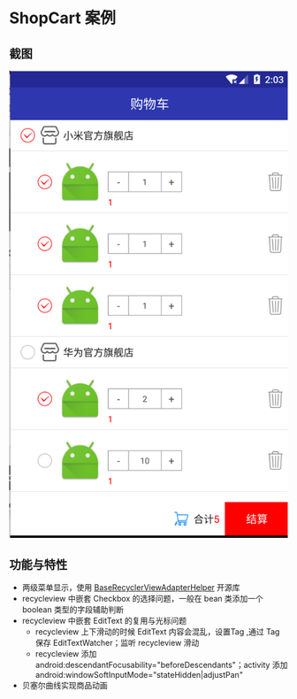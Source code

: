 # ShopCart 案例

## 截图

![购物车](screenshots/shopcart.png)

## 功能与特性

 * 两级菜单显示，使用 [BaseRecyclerViewAdapterHelper](https://github.com/CymChad/BaseRecyclerViewAdapterHelper) 开源库
 * recycleview 中嵌套 Checkbox 的选择问题，一般在 bean 类添加一个 boolean 类型的字段辅助判断
 * recycleview 中嵌套 EditText 的复用与光标问题
    * recycleview 上下滑动的时候 EditText 内容会混乱，设置Tag ,通过 Tag 保存 EditTextWatcher；监听 recycleview 滑动
    * recycleview 添加 android:descendantFocusability="beforeDescendants"；activity 添加 android:windowSoftInputMode="stateHidden|adjustPan"
 * 贝塞尔曲线实现商品动画


